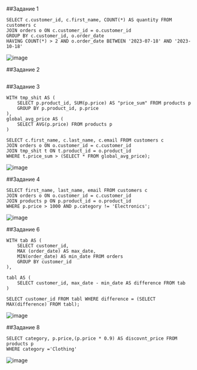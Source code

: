 ##Задание 1

```
SELECT c.customer_id, c.first_name, COUNT(*) AS quantity FROM customers c
JOIN orders o ON c.customer_id = o.customer_id
GROUP BY c.customer_id, o.order_date
HAVING COUNT(*) > 2 AND o.order_date BETWEEN '2023-07-18' AND '2023-10-18'
```

![image](https://github.com/MelnikovMatveu/db_practice/assets/145557573/21f6dae9-e2a6-40ae-be1c-a6078c817f74)


##Задание 2


```

```



##Задание 3

```
WITH tmp_shit AS (
	SELECT p.product_id, SUM(p.price) AS "price_sum" FROM products p
	GROUP BY p.product_id, p.price
),
global_avg_price AS (
	SELECT AVG(p.price) FROM products p
)

SELECT c.first_name, c.last_name, c.email FROM customers c
JOIN orders o ON o.customer_id = c.customer_id
JOIN tmp_shit t ON t.product_id = o.product_id
WHERE t.price_sum > (SELECT * FROM global_avg_price);

```

![image](https://github.com/MelnikovMatveu/db_practice/assets/145557573/617302df-333e-4cf6-a73f-389ef9cefbe1)


##Задание 4

```
SELECT first_name, last_name, email FROM customers c
JOIN orders o ON o.customer_id = c.customer_id
JOIN products p ON p.product_id = o.product_id
WHERE p.price > 1000 AND p.category != 'Electronics';
```

![image](https://github.com/MelnikovMatveu/db_practice/assets/145557573/d2c44bee-a610-4d59-a84b-f9d59bc616dd)





##Задание 6

```
WITH tab AS (
    SELECT customer_id,
    MAX (order_date) AS max_date,
	MIN(order_date) AS min_date FROM orders
    GROUP BY customer_id
),

tabl AS (
    SELECT customer_id, max_date - min_date AS difference FROM tab
)

SELECT customer_id FROM tabl WHERE difference = (SELECT MAX(difference) FROM tabl);
```


![image](https://github.com/MelnikovMatveu/db_practice/assets/145557573/c2ffc9f1-8ccf-4fb0-b671-2c6afe075da3)



##Задание 8

```
SELECT category, p.price,(p.price * 0.9) AS discovnt_price FROM products p
WHERE category ='Clothing'
```

![image](https://github.com/MelnikovMatveu/db_practice/assets/145557573/c21a0cec-38d0-419b-9548-484ae28b125b)

